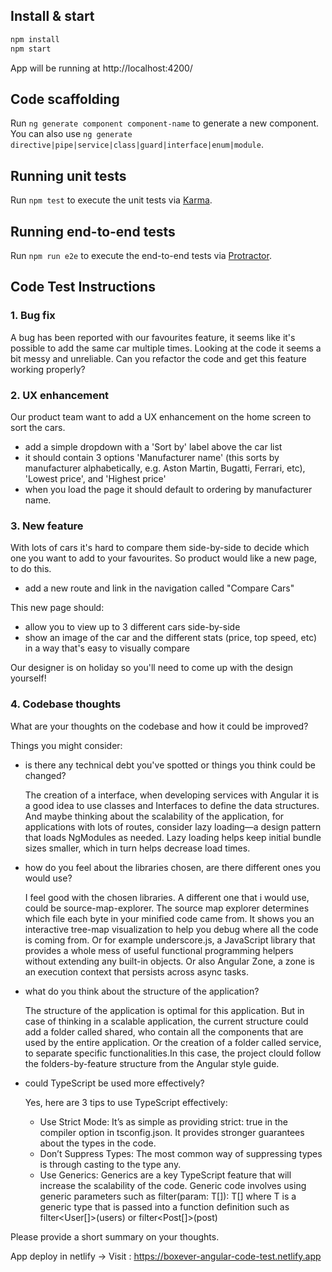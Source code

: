 ## Install & start

```bash
npm install
npm start
```

App will be running at http://localhost:4200/

## Code scaffolding

Run `ng generate component component-name` to generate a new component. You can also use `ng generate directive|pipe|service|class|guard|interface|enum|module`.

## Running unit tests

Run `npm test` to execute the unit tests via [Karma](https://karma-runner.github.io).

## Running end-to-end tests

Run `npm run e2e` to execute the end-to-end tests via [Protractor](http://www.protractortest.org/).

## Code Test Instructions

### 1. Bug fix
A bug has been reported with our favourites feature, it seems like it's possible to add the same car multiple times. Looking at the code it seems a bit messy and unreliable. Can you refactor the code and get this feature working properly?

### 2. UX enhancement
Our product team want to add a UX enhancement on the home screen to sort the cars. 

* add a simple dropdown with a 'Sort by' label above the car list 
* it should contain 3 options 'Manufacturer name' (this sorts by manufacturer alphabetically, e.g. Aston Martin, Bugatti, Ferrari, etc), 'Lowest price', and 'Highest price' 
* when you load the page it should default to ordering by manufacturer name.

### 3. New feature
With lots of cars it's hard to compare them side-by-side to decide which one you want to add to your favourites. So product would like a new page, to do this. 

* add a new route and link in the navigation called "Compare Cars"

This new page should: 

* allow you to view up to 3 different cars side-by-side 
* show an image of the car and the different stats (price, top speed, etc) in a way that's easy to visually compare

Our designer is on holiday so you'll need to come up with the design yourself! 

### 4. Codebase thoughts
What are your thoughts on the codebase and how it could be improved? 

Things you might consider: 

* is there any technical debt you've spotted or things you think could be changed? 
  

    The creation of a interface, when developing services with Angular it is a good idea to use classes and Interfaces to define the data structures. 
    And maybe thinking about the scalability of the application, for applications with lots of routes, consider lazy loading—a design pattern that loads NgModules as needed. Lazy loading helps keep initial bundle sizes smaller, which in turn helps decrease load times.

* how do you feel about the libraries chosen, are there different ones you would use?
  

    I feel good with the chosen libraries. A different one that i would use, could be source-map-explorer. The source map explorer determines which file each byte in your minified code came from. It shows you an interactive tree-map visualization to help you debug where all the code is coming from.
    Or for example underscore.js, a JavaScript library that provides a whole mess of useful functional programming helpers without extending any built-in objects. 
    Or also Angular Zone, a zone is an execution context that persists across async tasks.

* what do you think about the structure of the application?
  

    The structure of the application is optimal for this application.
    But in case of thinking in a scalable application, the current structure could add a folder called shared, who contain all the components that are used by the entire application. Or the creation of a folder called service, to separate specific functionalities.In this case, the project clould follow the folders-by-feature structure from the Angular style guide. 

* could TypeScript be used more effectively? 
  

    Yes, here are 3 tips to use TypeScript effectively:
    - Use Strict Mode: It’s as simple as providing strict: true in the compiler option in tsconfig.json. It provides stronger guarantees about the types in the code.
    - Don’t Suppress Types: The most common way of suppressing types is through casting to the type any.
    - Use Generics: Generics are a key TypeScript feature that will increase the scalability of the code. Generic code involves using generic parameters such as filter<T>(param: T[]): T[] where T is a generic type that is passed into a function definition such as filter<User[]>(users) or filter<Post[]>(post)

Please provide a short summary on your thoughts.


App deploy in netlify -> Visit : https://boxever-angular-code-test.netlify.app